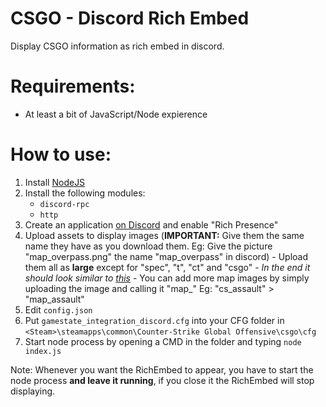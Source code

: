 # CSGO - Discord Rich Embed

Display CSGO information as rich embed in discord.

# Requirements:
- At least a bit of JavaScript/Node expierence

# How to use:
1. Install [NodeJS](https://nodejs.org/en/)
2. Install the following modules:
    - `discord-rpc`
    - `http`
3. Create an application [on Discord](https://discordapp.com/developers/applications/me) and enable "Rich Presence"
4. Upload assets to display images (**IMPORTANT:** Give them the same name they have as you download them. Eg: Give the picture "map_overpass.png" the name "map_overpass" in discord) - Upload them all as **large** except for "spec", "t", "ct" and "csgo" - *In the end it should look similar to [this](https://i.imgur.com/ferUi9p.png)* - You can add more map images by simply uploading the image and calling it "map_<mapname>" Eg: "cs_assault" > "map_assault"
5. Edit `config.json`
6. Put `gamestate_integration_discord.cfg` into your CFG folder in `<Steam>\steamapps\common\Counter-Strike Global Offensive\csgo\cfg`
7. Start node process by opening a CMD in the folder and typing `node index.js`

Note: Whenever you want the RichEmbed to appear, you have to start the node process **and leave it running**, if you close it the RichEmbed will stop displaying.
